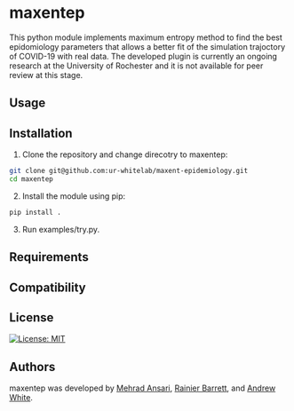 maxentep
========
This python module implements maximum entropy method to find the best epidomiology parameters that allows a better fit of the simulation trajoctory of COVID-19 with real data. The developed plugin is currently an ongoing research at the University of Rochester and it is not available for peer review at this stage.  

Usage
-----

Installation
------------
1. Clone the repository and change direcotry to maxentep:
```bash
git clone git@github.com:ur-whitelab/maxent-epidemiology.git
cd maxentep
```

2. Install the module using pip:
```bash
pip install .
```
3. Run examples/try.py.

Requirements
------------

Compatibility
-------------

License
-------
[![License: MIT](https://img.shields.io/badge/License-MIT-yellow.svg)](https://opensource.org/licenses/MIT)

Authors
-------

maxentep was developed by [Mehrad Ansari](Mehrad.ansari@rochester.edu), [Rainier Barrett](rbarret8@ur.rochester.edu), and [Andrew White](andrew.white@rochester.edu).
